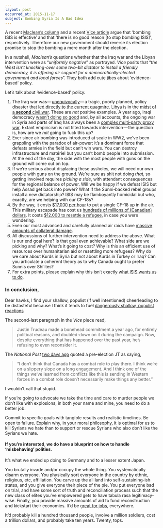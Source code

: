 ```yaml
---
layout: post
occurred_at: 2015-11-17
subject: Bombing Syria Is A Bad Idea
---
```


A recent <a href="http://www.macleans.ca/authors/michael-petrou/how-about-an-evidence-based-syria-policy/" data-href="http://www.macleans.ca/authors/michael-petrou/how-about-an-evidence-based-syria-policy/" class="markup--anchor markup--p-anchor" target="_blank">Maclean’s column</a> and a recent <a href="http://www.vice.com/en_ca/read/justin-trudeau-is-going-to-need-a-better-explanation-for-ending-isis-bombing" data-href="http://www.vice.com/en_ca/read/justin-trudeau-is-going-to-need-a-better-explanation-for-ending-isis-bombing" class="markup--anchor markup--p-anchor" target="_blank">Vice article</a> argue that ‘bombing ISIS is effective’ and that ‘there is no good reason [to stop bombing ISIS]’, respectively. Therefore our new government should reverse its election promise to stop the bombing a mere month after the election.

In a nutshell, <em class="markup--em markup--p-em">Maclean’s</em> questions whether that the Iraq war and the Libyan intervention were as “<em class="markup--em markup--p-em">uniformly negative</em>” as portrayed. <em class="markup--em markup--p-em">Vice</em> posits that “<em class="markup--em markup--p-em">the West isn’t knocking-over some two-bit dictator to install a friendly democracy, it is offering air support for a democratically-elected government and local forces</em>”. They both add cute jibes about ‘evidence-based’ policy.

Let’s talk about ‘evidence-based’ policy.

<ol class="postList"><li name="db62" id="db62" class="graf graf--li graf-after--p">The Iraq war was — <a href="http://www.theonion.com/multiblogpost/this-war-will-destabilize-the-entire-mideast-regio-11534" data-href="http://www.theonion.com/multiblogpost/this-war-will-destabilize-the-entire-mideast-regio-11534" class="markup--anchor markup--li-anchor" target="_blank">unequivocally</a> — a tragic, poorly planned, policy disaster that <a href="http://www.tomdispatch.com/blog/175884/tomgram%3A_patrick_cockburn%2C_how_to_ensure_a_thriving_caliphate" data-href="http://www.tomdispatch.com/blog/175884/tomgram%3A_patrick_cockburn%2C_how_to_ensure_a_thriving_caliphate" class="markup--anchor markup--li-anchor" target="_blank">led directly to the current quagmire</a>. Libya is in the <a href="https://en.wikipedia.org/wiki/Libyan_Civil_War_%282014%E2%80%93present%29" data-href="https://en.wikipedia.org/wiki/Libyan_Civil_War_%282014%E2%80%93present%29" class="markup--anchor markup--li-anchor" target="_blank">midst of a <strong class="markup--strong markup--li-strong">second</strong> civil war</a>. These are <em class="markup--em markup--li-em">not</em> positive examples. A year ago, Iraqi democracy <a href="http://www.newyorker.com/magazine/2014/04/28/what-we-left-behind" data-href="http://www.newyorker.com/magazine/2014/04/28/what-we-left-behind" class="markup--anchor markup--li-anchor" target="_blank">wasn’t doing so good</a> and, by all accounts, the ongoing war in Syria and parts of Iraq has always been a <a href="http://www.vox.com/2015/10/14/9525469/syrias-war-a-5-minute-history" data-href="http://www.vox.com/2015/10/14/9525469/syrias-war-a-5-minute-history" class="markup--anchor markup--li-anchor" target="_blank">complex multi-party proxy war</a>. Extant empiricism is not tilted towards intervention — the question is, how are we <em class="markup--em markup--li-em">not</em> going to fuck this up?</li><li name="1c3e" id="1c3e" class="graf graf--li graf-after--li">Ever since air bombing was introduced at scale in WW2, we’ve been grappling with the paradox of air-power: it’s a dominant force that defeats armies in the field but can’t win wars. You can destroy infrastructure and matériel but you can’t bomb people into submission. At the end of the day, the side with the most people with guns on the ground will come out on top.</li><li name="91c2" id="91c2" class="graf graf--li graf-after--li">If we’re serious about displacing these assholes, we will need our own people with guns on the ground. We’re sure as shit not doing <em class="markup--em markup--li-em">that</em>, so getting involved requires <em class="markup--em markup--li-em">picking a side</em>, with attendant consequences for the regional balance of power. Will we be happy if we defeat ISIS but help Assad get back into power? What if the Sunni-backed rebel groups install a new dictatorship? ISIS may be flamboyantly homicidal but who, exactly, are we helping with our CF-18s?</li><li name="19bb" id="19bb" class="graf graf--li graf-after--li">By the way, it costs <a href="http://www.torontosun.com/2014/05/09/canadian-military-mission-to-eastern-europe-costing-370gs-an-hour" data-href="http://www.torontosun.com/2014/05/09/canadian-military-mission-to-eastern-europe-costing-370gs-an-hour" class="markup--anchor markup--li-anchor" target="_blank">$17,000 per hour</a> to put a single CF-18 up in the air. This military escapade has cost us <a href="http://globalnews.ca/news/1916633/cost-of-anti-isis-mission-climbs-to-528m-jason-kenney-says/" data-href="http://globalnews.ca/news/1916633/cost-of-anti-isis-mission-climbs-to-528m-jason-kenney-says/" class="markup--anchor markup--li-anchor" target="_blank">hundreds of millions of (Canadian) dollars</a>. It costs <a href="http://www.thestar.com/news/canada/2015/09/03/four-ways-canadians-can-help-refugees.html" data-href="http://www.thestar.com/news/canada/2015/09/03/four-ways-canadians-can-help-refugees.html" class="markup--anchor markup--li-anchor" target="_blank">$12,000 to resettle a refugee</a>, in case you were wondering.</li><li name="4073" id="4073" class="graf graf--li graf-after--li">Even our most advanced and carefully planned air raids have <a href="http://www.theguardian.com/us-news/2014/nov/24/-sp-us-drone-strikes-kill-1147" data-href="http://www.theguardian.com/us-news/2014/nov/24/-sp-us-drone-strikes-kill-1147" class="markup--anchor markup--li-anchor" target="_blank">massive amounts of collateral damage</a>.</li><li name="bb01" id="bb01" class="graf graf--li graf-after--li">All discussions of further intervention need to address the above. What is our end goal here? Is that goal even achievable? What side are we picking and why? What’s it going to cost? Why is this an efficient use of resources over humanitarian aid or resettling more refugees? Why do we care about Kurds in Syria but not about Kurds in Turkey or Iraq? Can you articulate a coherent theory as to why Canada ought to prefer Sunnis over Shi’ites?</li><li name="c7d4" id="c7d4" class="graf graf--li graf-after--li">For extra points, please explain why this isn’t exactly <a href="https://twitter.com/LuciousLisaa/status/666158107584798720" data-href="https://twitter.com/LuciousLisaa/status/666158107584798720" class="markup--anchor markup--li-anchor" target="_blank">what ISIS wants us to do</a>.</li></ol>

<h3 name="ea8a" id="ea8a" class="graf graf--h3 graf-after--li">In conclusion,</h3>

Dear hawks, I find your shallow, populist (if well intentioned) cheerleading to be distasteful because I think it tends to fuel <a href="http://www.cbc.ca/news/canada/saskatoon/sask-premier-brad-wall-asks-ottawa-to-suspend-syrian-refugee-plan-1.3321159" data-href="http://www.cbc.ca/news/canada/saskatoon/sask-premier-brad-wall-asks-ottawa-to-suspend-syrian-refugee-plan-1.3321159" class="markup--anchor markup--p-anchor" target="_blank">dangerously shallow, populist reactions</a>

The second-last paragraph in the <em class="markup--em markup--p-em">Vice</em> piece read,


> Justin Trudeau made a bonehead commitment a year ago, for entirely political reasons, and doubled-down on it during the campaign. Now, despite everything that has happened over the past year, he’s refusing to even reconsider it.

The <em class="markup--em markup--p-em">National Post</em> <a href="http://news.nationalpost.com/news/canada/trudeau-plans-to-follow-through-with-plan-to-withdraw-warplanes-and-resettle-25000-syrian-refugees" data-href="http://news.nationalpost.com/news/canada/trudeau-plans-to-follow-through-with-plan-to-withdraw-warplanes-and-resettle-25000-syrian-refugees" class="markup--anchor markup--p-anchor" target="_blank">two days ago</a> quoted a pre-election JT as saying,

> “I don’t think that Canada has a combat role to play there. I think we’re on a slippery slope on a long engagement. And I think one of the things we’ve learned from conflicts like this is sending in Western forces in a combat role doesn’t necessarily make things any better.”

I wouldn’t call that stupid.

If you’re going to advocate we take the time and care to murder people we don’t like with explosions, in both your name and mine, you need to do a better job.

Commit to specific goals with tangible results and realistic timelines. Be open to failure. Explain why, in your moral philosophy, it is optimal for us to kill Syrians we hate than to support or rescue Syrians who also don’t like the Syrians we hate.

<h4 name="b492" id="b492" class="graf graf--h4 graf-after--p">If you’re interested, we do have a blueprint on how to handle ‘misbehaving’ polities.</h4>

It’s what we ended up doing to Germany and to a lesser extent Japan.

You brutally invade and/or occupy the whole thing. You systematically disarm everyone. You physically sort everyone in the country by ethnic, religious, etc, affiliation. You carve up the all land into self-sustaining-ish states, and you give everyone their piece of the pie. You put everyone bad on trial, and have some sort of truth and reconciliation process such that the new class of elites you’ve empowered gets to have tabula rasa legitimacy-wise. Finally, you provide massive amounts of aid to fund reconstruction and kickstart their economies. It’d be <a href="https://twitter.com/mattyglesias/status/666301870521102336" data-href="https://twitter.com/mattyglesias/status/666301870521102336" class="markup--anchor markup--p-anchor" target="_blank">great for jobs</a>, everywhere.

It’d probably kill a hundred thousand people, involve a million soldiers, cost a trillion dollars, and probably take ten years. Twenty, tops.
